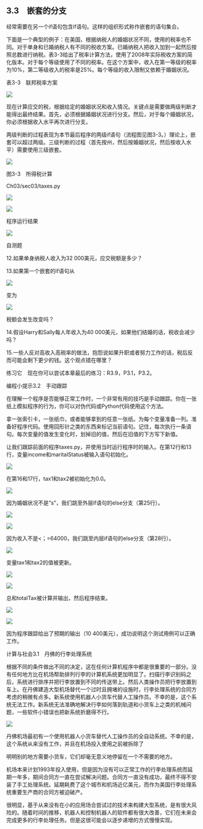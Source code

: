    

## 3.3　嵌套的分支

经常需要在另一个if语句包含if语句。这样的组织形式称作嵌套的语句集合。

下面是一个典型的例子：在美国，根据纳税人的婚姻状况不同，使用的税率也不同。对于单身和已婚纳税人有不同的税收方案。已婚纳税人把收入加到一起然后按照总数进行纳税。表3-3给出了税率计算方法，使用了2008年实际税收方案的简化版本。对于每个等级使用了不同的税率。在这个方案中，收入在第一等级的税率为10%，第二等级收入的税率是25%。每个等级的收入限制又依赖于婚姻状况。

表3-3　联邦税率方案

![](0-Assets/Epubook/程序员编程语言经典合集（计算机科学丛书5册套装），javapython编程语言含经典教材龙书《编译原理》%20(Bruce%20Eckel%20%20Alfred%20V.%20Aho%20%20Monica%20S.%20Lam%20etc.)%20(Z-Library)/images/image05641.jpeg)

现在计算应交的税，根据给定的婚姻状况和收入情况。关键点是需要做两级判断才能得出最终结果。首先，必须根据婚姻状况进行分支。然后，对于每个婚姻状况，你必须根据收入水平再次进行分支。

两级判断的过程表现为本节最后程序的两级if语句（流程图见图3-3。）理论上，嵌套可以超过两级。三级判断的过程（首先按州，然后按婚姻状况，然后按收入水平）需要使用三级嵌套。

![](0-Assets/Epubook/程序员编程语言经典合集（计算机科学丛书5册套装），javapython编程语言含经典教材龙书《编译原理》%20(Bruce%20Eckel%20%20Alfred%20V.%20Aho%20%20Monica%20S.%20Lam%20etc.)%20(Z-Library)/images/image05642.jpeg)

图3-3　所得税计算

Ch03/sec03/taxes.py

![](0-Assets/Epubook/程序员编程语言经典合集（计算机科学丛书5册套装），javapython编程语言含经典教材龙书《编译原理》%20(Bruce%20Eckel%20%20Alfred%20V.%20Aho%20%20Monica%20S.%20Lam%20etc.)%20(Z-Library)/images/image05643.jpeg)

![](0-Assets/Epubook/程序员编程语言经典合集（计算机科学丛书5册套装），javapython编程语言含经典教材龙书《编译原理》%20(Bruce%20Eckel%20%20Alfred%20V.%20Aho%20%20Monica%20S.%20Lam%20etc.)%20(Z-Library)/images/image05644.jpeg)

程序运行结果

![](../Images/image05645.gif)

自测题

12.如果单身纳税人收入为32 000美元，应交税额是多少？

13.如果第一个嵌套的if语句从

![](../Images/image05646.gif)

变为

![](../Images/image05647.gif)

税额会发生改变吗？

14.假设Harry和Sally每人年收入为40 000美元，如果他们结婚的话，税收会减少吗？

15.一些人反对高收入高税率的做法，抱怨说如果升职或者努力工作的话，税后反而可能会剩下更少的钱。这个观点错在哪里？

练习它　现在你可以尝试本章最后的练习：R3.9，P3.1，P3.2。

编程小提示3.2　手动跟踪

在理解一个程序是否能够正常工作时，一个非常有用的技巧是手动跟踪。你在一张纸上模拟程序的行为，你可以对伪代码或Python代码使用这个方法。

拿一张索引卡，一张纸巾，或者能够拿到的任意一张纸。为每个变量准备一列。准备好程序代码。使用回形针之类的东西来标记当前语句。记住，每次执行一条语句。每次变量的值发生变化时，划掉旧的值，然后在旧值的下方写下新值。

让我们跟踪前面的程序taxes.py，并使用当时运行程序时的输入。在第12行和13行，变量income和maritalStatus被输入语句初始化。

![](0-Assets/Epubook/程序员编程语言经典合集（计算机科学丛书5册套装），javapython编程语言含经典教材龙书《编译原理》%20(Bruce%20Eckel%20%20Alfred%20V.%20Aho%20%20Monica%20S.%20Lam%20etc.)%20(Z-Library)/images/image05648.jpeg)

在第16和17行，tax1和tax2被初始化为0.0。

![](../Images/image05649.gif)

因为婚姻状况不是”s”，我们跳至外层if语句的else分支（第25行）。

![](0-Assets/Epubook/程序员编程语言经典合集（计算机科学丛书5册套装），javapython编程语言含经典教材龙书《编译原理》%20(Bruce%20Eckel%20%20Alfred%20V.%20Aho%20%20Monica%20S.%20Lam%20etc.)%20(Z-Library)/images/image05650.jpeg)

![](0-Assets/Epubook/程序员编程语言经典合集（计算机科学丛书5册套装），javapython编程语言含经典教材龙书《编译原理》%20(Bruce%20Eckel%20%20Alfred%20V.%20Aho%20%20Monica%20S.%20Lam%20etc.)%20(Z-Library)/images/image05651.jpeg)

因为收入不是<；=64000，我们跳至内层if语句的else分支（第28行）。

![](0-Assets/Epubook/程序员编程语言经典合集（计算机科学丛书5册套装），javapython编程语言含经典教材龙书《编译原理》%20(Bruce%20Eckel%20%20Alfred%20V.%20Aho%20%20Monica%20S.%20Lam%20etc.)%20(Z-Library)/images/image05652.jpeg)

变量tax1和tax2的值被更新。

![](../Images/image05653.gif)

![](0-Assets/Epubook/程序员编程语言经典合集（计算机科学丛书5册套装），javapython编程语言含经典教材龙书《编译原理》%20(Bruce%20Eckel%20%20Alfred%20V.%20Aho%20%20Monica%20S.%20Lam%20etc.)%20(Z-Library)/images/image05654.jpeg)

总和totalTax被计算并输出，然后程序结束。

![](../Images/image05655.gif)

![](0-Assets/Epubook/程序员编程语言经典合集（计算机科学丛书5册套装），javapython编程语言含经典教材龙书《编译原理》%20(Bruce%20Eckel%20%20Alfred%20V.%20Aho%20%20Monica%20S.%20Lam%20etc.)%20(Z-Library)/images/image05656.jpeg)

因为程序跟踪给出了预期的输出（10 400美元），成功说明这个测试用例可以正确工作。

计算与社会3.1　丹佛的行李处理系统

根据不同的条件做出不同的决定，这在任何计算机程序中都是很重要的一部分。没有任何地方比在机场帮助排列行李的计算机系统更加明显了。扫描行李识别码之后，系统进行排序并把行李放置到不同的传送带上。然后人类操作员把行李放置到车上。在丹佛建造大型机场替代一个过时且拥堵的设施时，行李处理系统的合同方考虑的稍微有点多。新系统使用机器人小货车代替人工操作员。不幸的是，这个系统无法工作。新系统无法准确地解决行李如何落到轨道和小货车上之类的机械问题，一些软件小错误也把新系统折磨得不行。

![](0-Assets/Epubook/程序员编程语言经典合集（计算机科学丛书5册套装），javapython编程语言含经典教材龙书《编译原理》%20(Bruce%20Eckel%20%20Alfred%20V.%20Aho%20%20Monica%20S.%20Lam%20etc.)%20(Z-Library)/images/image05657.jpeg)

丹佛机场最初有一个使用机器人小货车替代人工操作员的全自动系统。不幸的是，这个系统从来没有工作，并且在机场投入使用之前被拆除了

明明别的地方需要小货车，它们却毫无意义地停留在一个不需要的地方。

机场本来计划1993年投入使用，但是因为没有可以正常工作的行李处理系统而延期一年多，期间合同方一直在尝试解决问题。合同方一直没有成功，最终不得不安装了手工处理系统。延期耗费了这个城市和机场近亿美元，而作为美国行李处理系统重要生产商的合同方被迫破产。

很明显，基于从来没有在小的应用场合尝试过的技术来构建大型系统，是有很大风险的。随着时间的推移，机器人和控制机器人的软件都有很大改善，它们在未来会完成更多的行李处理任务。但是这很可能会以逐步递增的方式慢慢实现。